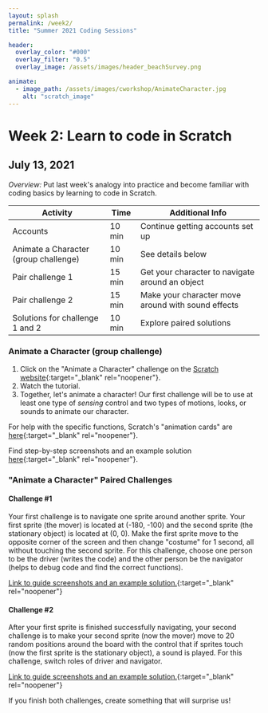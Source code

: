 ```yaml
---
layout: splash
permalink: /week2/
title: "Summer 2021 Coding Sessions"

header:
  overlay_color: "#000"
  overlay_filter: "0.5"
  overlay_image: /assets/images/header_beachSurvey.png

animate:
  - image_path: /assets/images/cworkshop/AnimateCharacter.jpg
    alt: "scratch_image"
---
```


# Week 2: Learn to code in Scratch
## July 13, 2021

*Overview:* Put last week's analogy into practice and become familiar with coding basics by learning to code in Scratch.

| Activity | Time | Additional Info |
| ---- | ---- | ----- |
| Accounts | 10 min | Continue getting accounts set up |
| Animate a Character (group challenge) | 10 min | See details below |
| Pair challenge 1 | 15 min | Get your character to navigate around an object |
| Pair challenge 2 | 15 min | Make your character move around with sound effects |
| Solutions for challenge 1 and 2 | 10 min | Explore paired solutions |

### Animate a Character (group challenge)

1) Click on the "Animate a Character" challenge on the [Scratch website](https://scratch.mit.edu/projects/editor/?tutorial=all){:target="_blank" rel="noopener"}.  
2) Watch the tutorial.  
3) Together, let's animate a character! Our first challenge will be to use at least one type of *sensing* control and two types of motions, looks, or sounds to animate our character.

For help with the specific functions, Scratch's "animation cards" are [here](https://resources.scratch.mit.edu/www/cards/en/animation-cards.pdf){:target="_blank" rel="noopener"}.

Find step-by-step screenshots and an example solution [here](https://docs.google.com/presentation/d/1YseYzyKSpMpMBzGOzPWGpf3dEpsS7LsswhN730BN4c4){:target="_blank" rel="noopener"}.

### "Animate a Character" Paired Challenges

#### Challenge #1

Your first challenge is to navigate one sprite around another sprite. Your first sprite (the mover) is located at (-180, -100) and the second sprite (the stationary object) is located at (0, 0). Make the first sprite move to the opposite corner of the screen and then change "costume" for 1 second, all without touching the second sprite. For this challenge, choose one person to be the driver (writes the code) and the other person be the navigator (helps to debug code and find the correct functions).  

[Link to guide screenshots and an example solution.](https://docs.google.com/presentation/d/17I2qcNfdN9HscgDBlVLsRHnQ4NN_uJ3J_gwA-azA7tk){:target="_blank" rel="noopener"}

#### Challenge #2

After your first sprite is finished successfully navigating, your second challenge is to make your second sprite (now the mover) move to 20 random positions around the board with the control that if sprites touch (now the first sprite is the stationary object), a sound is played. For this challenge, switch roles of driver and navigator.  

[Link to guide screenshots and an example solution.](https://docs.google.com/presentation/d/14cW31SzZwRqD51w5NwtviKdoeWD_v44hkAipBiV8wIs){:target="_blank" rel="noopener"}

If you finish both challenges, create something that will surprise us!
